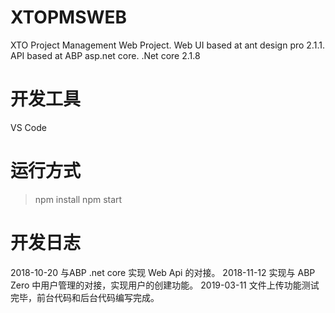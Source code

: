 # XTOPMSWEB
 XTO Project Management Web Project.
 Web UI based at ant design pro 2.1.1.
 API based at ABP asp.net core.
 .Net core 2.1.8

 # 开发工具
 VS Code

 # 运行方式
 >npm install
 >npm start

 # 开发日志
 2018-10-20 与ABP .net core 实现 Web Api 的对接。
 2018-11-12 实现与 ABP Zero 中用户管理的对接，实现用户的创建功能。
 2019-03-11 文件上传功能测试完毕，前台代码和后台代码编写完成。